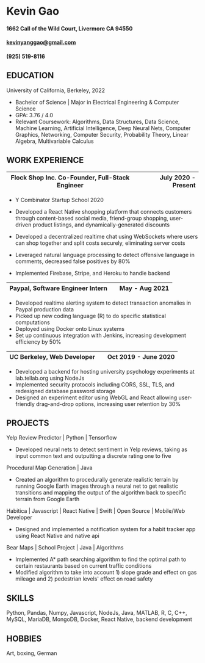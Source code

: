 

# Kevin Gao
#### 1662 Call of the Wild Court, Livermore CA 94550
#### kevinyanggao@gmail.com
#### (925) 519-8116

## EDUCATION
University of California, Berkeley, 2022

- Bachelor of Science | Major in Electrical Engineering & Computer Science
- GPA: 3.76 / 4.0
- Relevant Coursework: Algorithms, Data Structures, Data Science, Machine Learning, Artificial Intelligence, Deep Neural Nets, Computer Graphics, Networking, Computer Security, Probability Theory,  Linear Algebra, Multivariable Calculus

## WORK EXPERIENCE
| Flock Shop Inc. Co-Founder, Full-Stack Engineer ||  July 2020 - Present |
|-|:-:|-:|

- Y Combinator Startup School 2020

- Developed a React Native shopping platform that connects customers through content-based social media, friend-group shopping, user-driven product listings, and dynamically-generated discounts
- Developed a decentralized realtime chat using WebSockets where users can shop together and split costs securely, eliminating server costs
- Leveraged natural language processing to detect offensive language in comments, decreased false positives by 80%
- Implemented Firebase, Stripe, and Heroku to handle backend


| Paypal, Software Engineer Intern ||  May - Aug 2021 |
|-|:-:|-:|

- Developed realtime alerting system to detect transaction anomalies in Paypal production data
- Picked up new coding language (R) to do specific statistical computations
- Deployed using Docker onto Linux systems
- Set up continuous integration with Jenkins, increasing development efficiency by 50%

| UC Berkeley, Web Developer || Oct 2019 - June 2020 |
|-|:-:|-:|

- Developed a backend for hosting university psychology experiments at lab.tellab.org using NodeJs
- Implemented security protocols including CORS, SSL, TLS, and redesigned database password storage
- Designed an experiment editor using WebGL and React allowing user-friendly drag-and-drop options, increasing user retention by 30%


## PROJECTS

Yelp Review Predictor | Python | Tensorflow	

- Developed neural nets to detect sentiment in Yelp reviews, taking as input common text and outputting a discrete rating one to five

Procedural Map Generation | Java	

- Created an algorithm to procedurally generate realistic terrain by running Google Earth images through a neural net to get realistic transitions and mapping the output of the algorithm back to specific terrain from Google Earth

Habitica | Javascript | React Native | Swift | Open Source | Mobile/Web Developer

- Designed and implemented a notification system for a habit tracker app using React Native and native api

Bear Maps | School Project | Java | Algorithms

- Implemented A* path searching algorithm to find the optimal path to certain restaurants based on current traffic conditions
- Modified algorithm to take into account 1) slope grade and effect on gas mileage and 2) pedestrian levels' effect on road safety

## SKILLS

Python, Pandas, Numpy, Javascript, NodeJs, Java, MATLAB, R, C, C++, MySQL, MariaDB, MongoDB, Docker, React Native, backend development

## HOBBIES

Art, boxing, German

